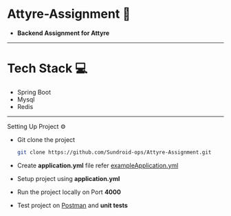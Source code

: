 # Attyre-Assignment 🚀
- **Backend Assignment for Attyre** 

---

# Tech Stack 💻
- Spring Boot
- Mysql
- Redis

---

Setting Up Project ⚙️
- Git clone the project
    ```bash
    git clone https://github.com/Sundroid-ops/Attyre-Assignment.git 
    ```

- Create **application.yml** file refer [exampleApplication.yml](src/main/resources/exampleApplication.yml)

- Setup project using **application.yml**

- Run the project locally on Port **4000**

- Test project on [Postman](https://www.postman.com/dani8080/workspace/attyre-assignment/collection/28973714-a391ee8b-c97a-41ab-86fa-544760cf6f88?action=share&creator=28973714)
 and **unit tests**